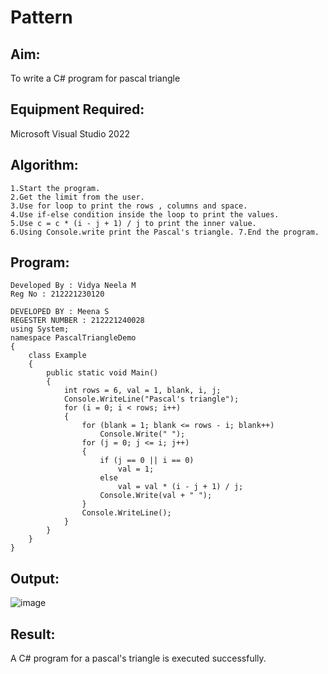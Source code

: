 # Pattern

## Aim:
To write a C# program for pascal triangle

## Equipment Required:
Microsoft Visual Studio 2022

## Algorithm:
```
1.Start the program. 
2.Get the limit from the user. 
3.Use for loop to print the rows , columns and space. 
4.Use if-else condition inside the loop to print the values. 
5.Use c = c * (i - j + 1) / j to print the inner value. 
6.Using Console.write print the Pascal's triangle. 7.End the program.
```
## Program:
```
Developed By : Vidya Neela M
Reg No : 212221230120
```
```
DEVELOPED BY : Meena S
REGESTER NUMBER : 212221240028
using System;
namespace PascalTriangleDemo
{
    class Example
    {
        public static void Main()
        {
            int rows = 6, val = 1, blank, i, j;
            Console.WriteLine("Pascal's triangle");
            for (i = 0; i < rows; i++)
            {
                for (blank = 1; blank <= rows - i; blank++)
                    Console.Write(" ");
                for (j = 0; j <= i; j++)
                {
                    if (j == 0 || i == 0)
                        val = 1;
                    else
                        val = val * (i - j + 1) / j;
                    Console.Write(val + " ");
                }
                Console.WriteLine();
            }
        }
    }
}
```

## Output:
![image](https://github.com/vidyaneela/C-Pattern/assets/94169318/e4074d91-d0f4-4b09-b81c-c3ebe4593cb6)


## Result:
A C# program for a pascal's triangle is executed successfully.
